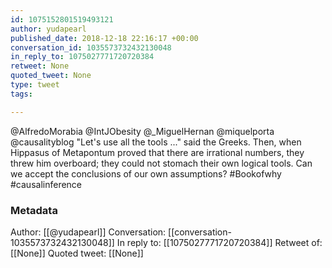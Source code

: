 ```yaml
---
id: 1075152801519493121
author: yudapearl
published_date: 2018-12-18 22:16:17 +00:00
conversation_id: 1035573732432130048
in_reply_to: 1075027771720720384
retweet: None
quoted_tweet: None
type: tweet
tags:

---
```


@AlfredoMorabia @IntJObesity @_MiguelHernan @miquelporta @causalityblog "Let's use all the tools ..." said the Greeks. Then, when Hippasus of Metapontum proved that there are irrational numbers, they threw him overboard; they could not stomach their own logical tools. Can we accept the conclusions of our own assumptions? #Bookofwhy #causalinference

### Metadata

Author: [[@yudapearl]]
Conversation: [[conversation-1035573732432130048]]
In reply to: [[1075027771720720384]]
Retweet of: [[None]]
Quoted tweet: [[None]]
